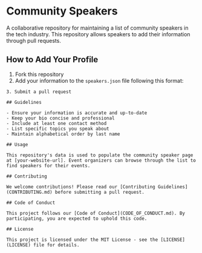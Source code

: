 # Community Speakers

A collaborative repository for maintaining a list of community speakers in the tech industry. This repository allows speakers to add their information through pull requests.

## How to Add Your Profile

1. Fork this repository
2. Add your information to the `speakers.json` file following this format:

```
3. Submit a pull request

## Guidelines

- Ensure your information is accurate and up-to-date
- Keep your bio concise and professional
- Include at least one contact method
- List specific topics you speak about
- Maintain alphabetical order by last name

## Usage

This repository's data is used to populate the community speaker page at [your-website-url]. Event organizers can browse through the list to find speakers for their events.

## Contributing

We welcome contributions! Please read our [Contributing Guidelines](CONTRIBUTING.md) before submitting a pull request.

## Code of Conduct

This project follows our [Code of Conduct](CODE_OF_CONDUCT.md). By participating, you are expected to uphold this code.

## License

This project is licensed under the MIT License - see the [LICENSE](LICENSE) file for details.
